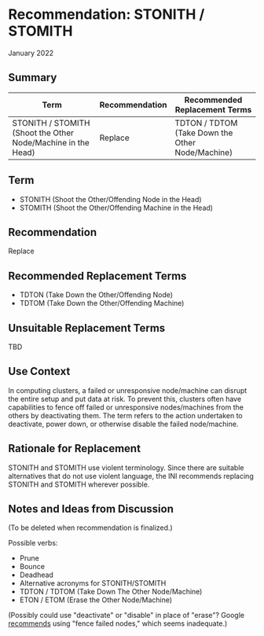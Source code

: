 # Recommendation: STONITH / STOMITH
January 2022

## Summary
| Term                                                         | Recommendation | Recommended Replacement Terms                    |
| ------------------------------------------------------------ | -------------- | ------------------------------------------------ |
| STONITH / STOMITH (Shoot the Other Node/Machine in the Head) | Replace        | TDTON / TDTOM (Take Down the Other Node/Machine) |

## Term
* STONITH (Shoot the Other/Offending Node in the Head)
* STOMITH (Shoot the Other/Offending Machine in the Head)

## Recommendation
Replace

## Recommended Replacement Terms
* TDTON (Take Down the Other/Offending Node)
* TDTOM (Take Down the Other/Offending Machine)

## Unsuitable Replacement Terms
TBD

## Use Context
In computing clusters, a failed or unresponsive node/machine can disrupt the entire setup and put data at risk.
To prevent this, clusters often have capabilities to fence off failed or unresponsive nodes/machines from the others by deactivating them.
The term refers to the action undertaken to deactivate, power down, or otherwise disable the failed node/machine.

## Rationale for Replacement
STONITH and STOMITH use violent terminology. Since there are suitable alternatives that do not use violent language,
the INI recommends replacing STONITH and STOMITH wherever possible.

## Notes and Ideas from Discussion

(To be deleted when recommendation is finalized.)

Possible verbs:

* Prune
* Bounce
* Deadhead
* Alternative acronyms for STONITH/STOMITH 
* TDTON / TDTOM (Take Down The Other Node/Machine)
* ETON / ETOM (Erase the Other Node/Machine)

(Possibly could use "deactivate" or "disable" in place of "erase"?
Google [recommends](https://developers.google.com/style/word-list#letter-s) using "fence failed nodes," which seems inadequate.)
